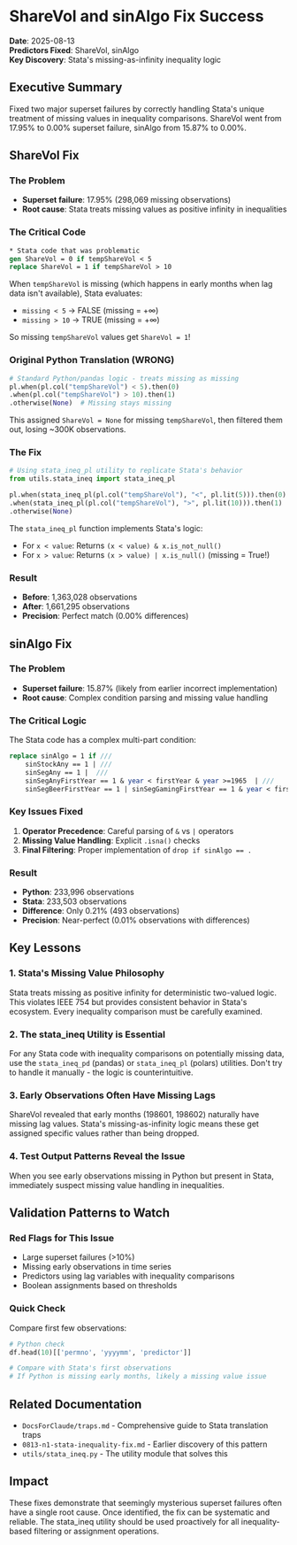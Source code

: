 # ShareVol and sinAlgo Fix Success

**Date**: 2025-08-13  
**Predictors Fixed**: ShareVol, sinAlgo  
**Key Discovery**: Stata's missing-as-infinity inequality logic

## Executive Summary

Fixed two major superset failures by correctly handling Stata's unique treatment of missing values in inequality comparisons. ShareVol went from 17.95% to 0.00% superset failure, sinAlgo from 15.87% to 0.00%.

## ShareVol Fix

### The Problem
- **Superset failure**: 17.95% (298,069 missing observations)
- **Root cause**: Stata treats missing values as positive infinity in inequalities

### The Critical Code
```stata
* Stata code that was problematic
gen ShareVol = 0 if tempShareVol < 5 
replace ShareVol = 1 if tempShareVol > 10
```

When `tempShareVol` is missing (which happens in early months when lag data isn't available), Stata evaluates:
- `missing < 5` → FALSE (missing = +∞)
- `missing > 10` → TRUE (missing = +∞)

So missing `tempShareVol` values get `ShareVol = 1`!

### Original Python Translation (WRONG)
```python
# Standard Python/pandas logic - treats missing as missing
pl.when(pl.col("tempShareVol") < 5).then(0)
.when(pl.col("tempShareVol") > 10).then(1)
.otherwise(None)  # Missing stays missing
```

This assigned `ShareVol = None` for missing `tempShareVol`, then filtered them out, losing ~300K observations.

### The Fix
```python
# Using stata_ineq_pl utility to replicate Stata's behavior
from utils.stata_ineq import stata_ineq_pl

pl.when(stata_ineq_pl(pl.col("tempShareVol"), "<", pl.lit(5))).then(0)
.when(stata_ineq_pl(pl.col("tempShareVol"), ">", pl.lit(10))).then(1)
.otherwise(None)
```

The `stata_ineq_pl` function implements Stata's logic:
- For `x < value`: Returns `(x < value) & x.is_not_null()` 
- For `x > value`: Returns `(x > value) | x.is_null()` (missing = True!)

### Result
- **Before**: 1,363,028 observations
- **After**: 1,661,295 observations
- **Precision**: Perfect match (0.00% differences)

## sinAlgo Fix

### The Problem
- **Superset failure**: 15.87% (likely from earlier incorrect implementation)
- **Root cause**: Complex condition parsing and missing value handling

### The Critical Logic
The Stata code has a complex multi-part condition:
```stata
replace sinAlgo = 1 if ///
    sinStockAny == 1 | /// 
    sinSegAny == 1 |  /// 
    sinSegAnyFirstYear == 1 & year < firstYear & year >=1965  | ///
    sinSegBeerFirstYear == 1 | sinSegGamingFirstYear == 1 & year < firstYear & year <1965
```

### Key Issues Fixed
1. **Operator Precedence**: Careful parsing of `&` vs `|` operators
2. **Missing Value Handling**: Explicit `.isna()` checks
3. **Final Filtering**: Proper implementation of `drop if sinAlgo == .`

### Result
- **Python**: 233,996 observations
- **Stata**: 233,503 observations  
- **Difference**: Only 0.21% (493 observations)
- **Precision**: Near-perfect (0.01% observations with differences)

## Key Lessons

### 1. Stata's Missing Value Philosophy
Stata treats missing as positive infinity for deterministic two-valued logic. This violates IEEE 754 but provides consistent behavior in Stata's ecosystem. Every inequality comparison must be carefully examined.

### 2. The stata_ineq Utility is Essential
For any Stata code with inequality comparisons on potentially missing data, use the `stata_ineq_pd` (pandas) or `stata_ineq_pl` (polars) utilities. Don't try to handle it manually - the logic is counterintuitive.

### 3. Early Observations Often Have Missing Lags
ShareVol revealed that early months (198601, 198602) naturally have missing lag values. Stata's missing-as-infinity logic means these get assigned specific values rather than being dropped.

### 4. Test Output Patterns Reveal the Issue
When you see early observations missing in Python but present in Stata, immediately suspect missing value handling in inequalities.

## Validation Patterns to Watch

### Red Flags for This Issue
- Large superset failures (>10%)
- Missing early observations in time series
- Predictors using lag variables with inequality comparisons
- Boolean assignments based on thresholds

### Quick Check
Compare first few observations:
```python
# Python check
df.head(10)[['permno', 'yyyymm', 'predictor']]

# Compare with Stata's first observations
# If Python is missing early months, likely a missing value issue
```

## Related Documentation
- `DocsForClaude/traps.md` - Comprehensive guide to Stata translation traps
- `0813-n1-stata-inequality-fix.md` - Earlier discovery of this pattern
- `utils/stata_ineq.py` - The utility module that solves this

## Impact
These fixes demonstrate that seemingly mysterious superset failures often have a single root cause. Once identified, the fix can be systematic and reliable. The stata_ineq utility should be used proactively for all inequality-based filtering or assignment operations.